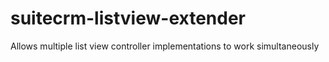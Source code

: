 # suitecrm-listview-extender
Allows multiple list view controller implementations to work simultaneously 

